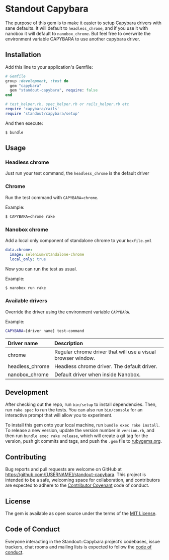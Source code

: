 # Standout Capybara

The purpose of this gem is to make it easier to setup Capybara drivers with sane defaults. It will default to `headless_chrome`, and if you use it with nanobox it will default to `nanobox_chrome`. But feel free to overwrite the environment variable CAPYBARA to use another capybara driver.

## Installation

Add this line to your application's Gemfile:

```ruby
# Gemfile
group :development, :test do
  gem "capybara"
  gem "standout-capybara", require: false
end

# test_helper.rb, spec_helper.rb or rails_helper.rb etc
require 'capybara/rails'
require 'standout/capybara/setup'
```

And then execute:

    $ bundle

## Usage

### Headless chrome

Just run your test command, the `headless_chrome` is the default driver


### Chrome

Run the test command with `CAPYBARA=chrome`.

Example:

```bash
$ CAPYBARA=chrome rake
```

### Nanobox chrome

Add a local only component of standalone chrome to your `boxfile.yml`

```yml
data.chrome:
  image: selenium/standalone-chrome
  local_only: true
```

Now you can run the test as usual.

Example:

```bash
$ nanobox run rake
```

### Available drivers

Override the driver using the environment variable `CAPYBARA`.

Example:

```bash
CAPYBARA=[driver name] test-command
```

| Driver name      | Description |
|:-----------------|:------------|
| chrome           | Regular chrome driver that will use a visual browser window. |
| headless_chrome  | Headless chrome driver. The default driver. |
| nanobox_chrome  | Default driver when inside Nanobox. |
## Development

After checking out the repo, run `bin/setup` to install dependencies. Then, run `rake spec` to run the tests. You can also run `bin/console` for an interactive prompt that will allow you to experiment.

To install this gem onto your local machine, run `bundle exec rake install`. To release a new version, update the version number in `version.rb`, and then run `bundle exec rake release`, which will create a git tag for the version, push git commits and tags, and push the `.gem` file to [rubygems.org](https://rubygems.org).

## Contributing

Bug reports and pull requests are welcome on GitHub at https://github.com/[USERNAME]/standout-capybara. This project is intended to be a safe, welcoming space for collaboration, and contributors are expected to adhere to the [Contributor Covenant](http://contributor-covenant.org) code of conduct.

## License

The gem is available as open source under the terms of the [MIT License](https://opensource.org/licenses/MIT).

## Code of Conduct

Everyone interacting in the Standout::Capybara project’s codebases, issue trackers, chat rooms and mailing lists is expected to follow the [code of conduct](https://github.com/[USERNAME]/standout-capybara/blob/master/CODE_OF_CONDUCT.md).
